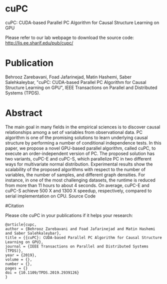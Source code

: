 # cuPC
cuPC: CUDA-based Parallel PC Algorithm for Causal Structure Learning on GPU

Please refer to our lab webpage to download the source code:
http://lis.ee.sharif.edu/pub/cupc/

# Publication

Behrooz Zarebavani, Foad Jafarinejad, Matin Hashemi, Saber Salehkaleybar, "cuPC: CUDA-based Parallel PC Algorithm for Causal Structure Learning on GPU", IEEE Transactions on Parallel and Distributed Systems (TPDS).

# Abstract

The main goal in many fields in the empirical sciences is to discover causal relationships among a set of variables from observational data. PC algorithm is one of the promising solutions to learn underlying causal structure by performing a number of conditional independence tests. In this paper, we propose a novel GPU-based parallel algorithm, called cuPC, to execute an order-independent version of PC. The proposed solution has two variants, cuPC-E and cuPC-S, which parallelize PC in two different ways for multivariate normal distribution. Experimental results show the scalability of the proposed algorithms with respect to the number of variables, the number of samples, and different graph densities. For instance, in one of the most challenging datasets, the runtime is reduced from more than 11 hours to about 4 seconds. On average, cuPC-E and cuPC-S achieve 500 X and 1300 X speedup, respectively, compared to serial implementation on CPU.
Source Code

#Citation

Please cite cuPC in your publications if it helps your research:
```
@article{cupc,
author = {Behrooz Zarebavani and Foad Jafarinejad and Matin Hashemi and Saber Salehkaleybar},
title = {{cuPC}: CUDA-based Parallel PC Algorithm for Causal Structure Learning on GPU},
journal = {IEEE Transactions on Parallel and Distributed Systems (TPDS)},
year = {2019},
volume = {},
number = {},
pages = {}
doi = {10.1109/TPDS.2019.2939126}
} 
```

